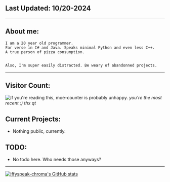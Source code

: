 ## Last Updated: 10/20-2024
<hr>

## About me:
```
I am a 20 year old programmer. 
Far verse in C# and Java. Speaks minimal Python and even less C++. 
A true person of pizza consumption.


Also, I'm super easily distracted. Be weary of abandonned projects.
```
<hr>

## Visitor Count:
<img src="https://count.getloli.com/get/@:iffyspeak-chroma?theme=rule34" alt="if you're reading this, moe-counter is probably unhappy." />
<em>you're the most recent ;) thx qt</em><br>

## Current Projects:
- Nothing public, currently.

## TODO:
- No todo here. Who needs those anyways?

<hr>

[![iffyspeak-chroma's GitHub stats](https://github-readme-stats.vercel.app/api?username=iffyspeak-chroma&show_icons=true&theme=dark)](https://github.com/iffyspeak-chroma)

<!---
iffyspeak-chroma/iffyspeak-chroma is a ✨ special ✨ repository because its `README.md` (this file) appears on your GitHub profile.
You can click the Preview link to take a look at your changes.
--->
